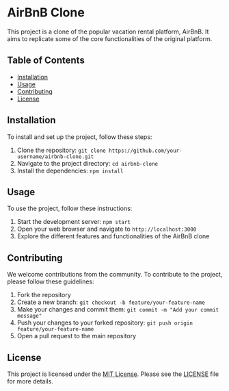 # AirBnB Clone

This project is a clone of the popular vacation rental platform, AirBnB. It aims to replicate some of the core functionalities of the original platform.

## Table of Contents

- [Installation](#installation)
- [Usage](#usage)
- [Contributing](#contributing)
- [License](#license)

## Installation

To install and set up the project, follow these steps:

1. Clone the repository: `git clone https://github.com/your-username/airbnb-clone.git`
2. Navigate to the project directory: `cd airbnb-clone`
3. Install the dependencies: `npm install`

## Usage

To use the project, follow these instructions:

1. Start the development server: `npm start`
2. Open your web browser and navigate to `http://localhost:3000`
3. Explore the different features and functionalities of the AirBnB clone

## Contributing

We welcome contributions from the community. To contribute to the project, please follow these guidelines:

1. Fork the repository
2. Create a new branch: `git checkout -b feature/your-feature-name`
3. Make your changes and commit them: `git commit -m "Add your commit message"`
4. Push your changes to your forked repository: `git push origin feature/your-feature-name`
5. Open a pull request to the main repository

## License

This project is licensed under the [MIT License](https://opensource.org/licenses/MIT). Please see the [LICENSE](LICENSE) file for more details.
